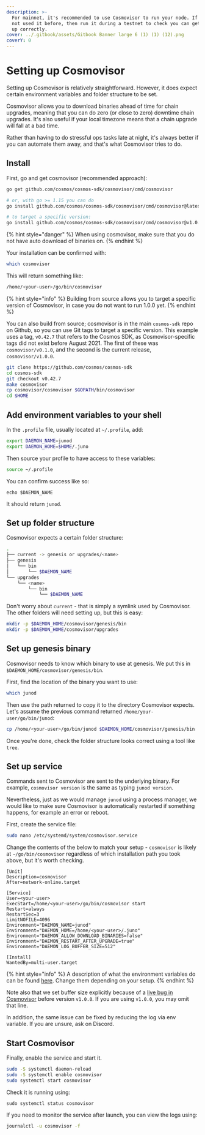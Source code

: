 ```yaml
---
description: >-
  For mainnet, it's recommended to use Cosmovisor to run your node. If you've
  not used it before, then run it during a testnet to check you can get it set
  up correctly.
cover: ../.gitbook/assets/Gitbook Banner large 6 (1) (1) (12).png
coverY: 0
---
```


# Setting up Cosmovisor

Setting up Cosmovisor is relatively straightforward. However, it does expect certain environment variables and folder structure to be set.

Cosmovisor allows you to download binaries ahead of time for chain upgrades, meaning that you can do zero (or close to zero) downtime chain upgrades. It's also useful if your local timezone means that a chain upgrade will fall at a bad time.

Rather than having to do stressful ops tasks late at night, it's always better if you can automate them away, and that's what Cosmovisor tries to do.

## Install

First, go and get cosmovisor (recommended approach):

```bash
go get github.com/cosmos/cosmos-sdk/cosmovisor/cmd/cosmovisor

# or, with go >= 1.15 you can do
go install github.com/cosmos/cosmos-sdk/cosmovisor/cmd/cosmovisor@latest

# to target a specific version:
go install github.com/cosmos/cosmos-sdk/cosmovisor/cmd/cosmovisor@v1.0.0
```

{% hint style="danger" %}
When using cosmovisor, make sure that you do not have auto download of binaries on.
{% endhint %}

Your installation can be confirmed with:

```bash
which cosmovisor
```

This will return something like:

```bash
/home/<your-user>/go/bin/cosmovisor
```

{% hint style="info" %}
Building from source allows you to target a specific version of Cosmovisor, in case you do not want to run 1.0.0 yet.
{% endhint %}

You can also build from source; cosmovisor is in the main `cosmos-sdk` repo on Github, so you can use Git tags to target a specific version. This example uses a tag, `v0.42.7` that refers to the Cosmos SDK, as Cosmovisor-specific tags did not exist before August 2021. The first of these was `cosmovisor/v0.1.0`, and the second is the current release, `cosmovisor/v1.0.0`.

```bash
git clone https://github.com/cosmos/cosmos-sdk
cd cosmos-sdk
git checkout v0.42.7
make cosmovisor
cp cosmovisor/cosmovisor $GOPATH/bin/cosmovisor
cd $HOME
```

## Add environment variables to your shell

In the `.profile` file, usually located at `~/.profile`, add:

```bash
export DAEMON_NAME=junod
export DAEMON_HOME=$HOME/.juno
```

Then source your profile to have access to these variables:

```bash
source ~/.profile
```

You can confirm success like so:

```
echo $DAEMON_NAME
```

It should return `junod`.

## Set up folder structure

Cosmovisor expects a certain folder structure:

```bash
.
├── current -> genesis or upgrades/<name>
├── genesis
│   └── bin
│       └── $DAEMON_NAME
└── upgrades
    └── <name>
        └── bin
            └── $DAEMON_NAME
```

Don't worry about `current` - that is simply a symlink used by Cosmovisor. The other folders will need setting up, but this is easy:

```bash
mkdir -p $DAEMON_HOME/cosmovisor/genesis/bin
mkdir -p $DAEMON_HOME/cosmovisor/upgrades
```

## Set up genesis binary

Cosmovisor needs to know which binary to use at genesis. We put this in `$DAEMON_HOME/cosmovisor/genesis/bin`.

First, find the location of the binary you want to use:

```bash
which junod
```

Then use the path returned to copy it to the directory Cosmovisor expects. Let's assume the previous command returned `/home/your-user/go/bin/junod`:

```bash
cp /home/<your-user>/go/bin/junod $DAEMON_HOME/cosmovisor/genesis/bin
```

Once you're done, check the folder structure looks correct using a tool like `tree`.

## Set up service

Commands sent to Cosmovisor are sent to the underlying binary. For example, `cosmovisor version` is the same as typing `junod version`.

Nevertheless, just as we would manage `junod` using a process manager, we would like to make sure Cosmovisor is automatically restarted if something happens, for example an error or reboot.

First, create the service file:

```bash
sudo nano /etc/systemd/system/cosmovisor.service
```

Change the contents of the below to match your setup - `cosmovisor` is likely at `~/go/bin/cosmovisor` regardless of which installation path you took above, but it's worth checking.

```
[Unit]
Description=cosmovisor
After=network-online.target

[Service]
User=<your-user>
ExecStart=/home/<your-user>/go/bin/cosmovisor start
Restart=always
RestartSec=3
LimitNOFILE=4096
Environment="DAEMON_NAME=junod"
Environment="DAEMON_HOME=/home/<your-user>/.juno"
Environment="DAEMON_ALLOW_DOWNLOAD_BINARIES=false"
Environment="DAEMON_RESTART_AFTER_UPGRADE=true"
Environment="DAEMON_LOG_BUFFER_SIZE=512"

[Install]
WantedBy=multi-user.target
```

{% hint style="info" %}
A description of what the environment variables do can be found [here](https://docs.cosmos.network/master/run-node/cosmovisor.html). Change them depending on your setup.
{% endhint %}

Note also that we set buffer size explicitly because of a [live bug in Cosmovisor](https://github.com/cosmos/cosmos-sdk/pull/8590) before version `v1.0.0`. If you are using `v1.0.0`, you may omit that line.

In addition, the same issue can be fixed by reducing the log via env variable. If you are unsure, ask on Discord.

## Start Cosmovisor

Finally, enable the service and start it.

```bash
sudo -S systemctl daemon-reload
sudo -S systemctl enable cosmovisor
sudo systemctl start cosmovisor
```

Check it is running using:

```
sudo systemctl status cosmovisor
```

If you need to monitor the service after launch, you can view the logs using:

```bash
journalctl -u cosmovisor -f
```
